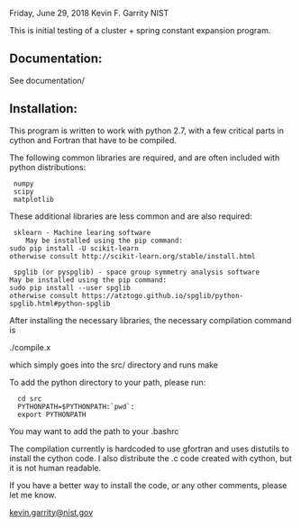 Friday, June 29, 2018
Kevin F. Garrity
NIST

This is initial testing of a cluster + spring constant expansion program.

Documentation:
-------------

See documentation/

Installation:
-------------

This program is written to work with python 2.7, with a few critical
parts in cython and Fortran that have to be compiled.

The following common libraries are required, and are often included
with python distributions:

     numpy
     scipy
     matplotlib

These additional libraries are less common and are also required:

     sklearn - Machine learing software
      	May be installed using the pip command:
	sudo pip install -U scikit-learn
	otherwise consult http://scikit-learn.org/stable/install.html

     spglib (or pyspglib) - space group symmetry analysis software
	May be installed using the pip command:
	sudo pip install --user spglib
	otherwise consult https://atztogo.github.io/spglib/python-spglib.html#python-spglib

After installing the necessary libraries, the necessary compilation command is

./compile.x

which simply goes into the src/ directory and runs make

To add the python directory to your path, please run:

      cd src
      PYTHONPATH=$PYTHONPATH:`pwd`:
      export PYTHONPATH

You may want to add the path to your .bashrc

The compilation currently is hardcoded to use gfortran and uses
distutils to install the cython code.  I also distribute the .c code
created with cython, but it is not human readable.

If you have a better way to install the code, or any other comments, please let me know.

kevin.garrity@nist.gov


